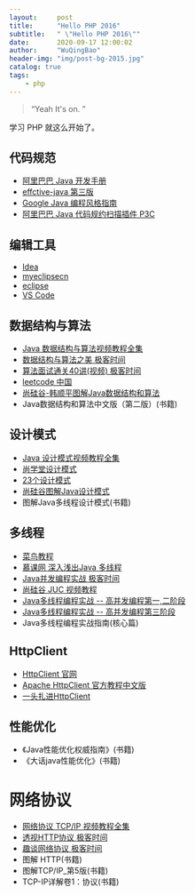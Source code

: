 ```yaml
---
layout:     post
title:      "Hello PHP 2016"
subtitle:   " \"Hello PHP 2016\""
date:       2020-09-17 12:00:02
author:     "WuQingBao"
header-img: "img/post-bg-2015.jpg"
catalog: true
tags:
    - php
---
```


> “Yeah It's on. ”


学习 PHP 就这么开始了。

## 代码规范

- [阿里巴巴 Java 开发手册](https://github.com/alibaba/p3c/blob/master/阿里巴巴Java开发手册（华山版）.pdf)
- [effctive-java 第三版](https://sjsdfg.github.io/effective-java-3rd-chinese/#/README)
- [Google Java 编程风格指南](http://hawstein.com/2014/01/20/google-java-style/)
- [阿里巴巴 Java 代码规约扫描插件 P3C](https://github.com/alibaba/p3c)

## 编辑工具

- [Idea](https://www.jetbrains.com/idea/)
- [myeclipsecn](https://www.myeclipsecn.com/)
- [eclipse](https://www.eclipse.org/)
- [VS Code](https://code.visualstudio.com/)

## 数据结构与算法

- [Java 数据结构与算法视频教程全集](https://www.bilibili.com/video/av59600020/)
- [数据结构与算法之美 极客时间](https://time.geekbang.org/column/intro/126)
- [算法面试通关40讲(视频) 极客时间](https://time.geekbang.org/course/intro/130)
- [leetcode 中国](https://leetcode-cn.com/)
- [尚硅谷-韩顺平图解Java数据结构和算法](https://www.bilibili.com/video/av54029771/)
- Java数据结构和算法中文版（第二版）(书籍)

## 设计模式

- [Java 设计模式视频教程全集](https://www.bilibili.com/video/av59599696)
- [尚学堂设计模式](https://www.bjsxt.com/down/8754.html)
- [23个设计模式](https://www.bilibili.com/video/av24176315?from=search&seid=8737394704280817861)
- [尚硅谷图解Java设计模式](https://www.bilibili.com/video/av57936239)
- 图解Java多线程设计模式(书籍)

## 多线程

- [菜鸟教程](https://www.runoob.com/java/java-multithreading.html)
- [慕课网 深入浅出Java 多线程](https://www.imooc.com/learn/202)
- [Java并发编程实战 极客时间](https://time.geekbang.org/column/intro/159)
- [尚硅谷 JUC 视频教程](https://www.bilibili.com/video/av21398578)
- [Java多线程编程实战 -- 高并发编程第一,二阶段](https://www.bilibili.com/video/av43529474)
- [Java多线程编程实战 -- 高并发编程第三阶段](https://www.bilibili.com/video/av43532833)
- Java多线程编程实战指南(核心篇)

## HttpClient

- [HttpClient 官网](https://hc.apache.org/)
- [Apache HttpClient 官方教程中文版](https://www.ctolib.com/topics-80581.html)
- [一头扎进HttpClient](http://www.java1234.com/a/yuanchuang/httpclient/)

## 性能优化

- 《Java性能优化权威指南》(书籍)
- 《大话java性能优化》(书籍)

# 网络协议

- [网络协议 TCP/IP 视频教程全集](https://www.bilibili.com/video/av59638344?from=search&seid=8766142930495269590)
- [透视HTTP协议 极客时间](https://time.geekbang.org/column/intro/189)
- [趣谈网络协议 极客时间](https://time.geekbang.org/column/intro/85)
- 图解 HTTP(书籍)
- 图解TCP/IP_第5版(书籍)
- TCP-IP详解卷1：协议(书籍)
